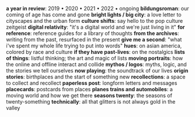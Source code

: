 **a year in review**: 2019 • 2020 • 2021 • 2022 • ongoing
**bildungsroman**: our coming of age has come and gone
**bright lights / big city**: a love letter to cityscapes and the urban form
**culture shifts**: say hello to the pop culture zeitgeist
**digital relativity**: "it's a digital world and we're just living in it"
**for reference**: reference guides for a library of thoughts
**from the archives**: writing from the past, resurfaced in the present
**give me a second**: "what i've spent my whole life trying to put into words"
**hues**: on asian america, colored by race and culture
**if they have past-lives**: on the nostalgics
**lists of things**: listful thinking; the art and magic of lists
**moving portraits**: how the online and offline interact and collide
**mythos / logos**: myths, logic, and the stories we tell ourselves
**now playing**: the soundtrack of our lives
**origin stories**: birthplaces and the start of something new
**recollections**: a space to collect and recollect
**paperless post**: longform letters and messages
**placecards**: postcards from places
**planes trains and automobiles**: a moving world and how we get there
**seasons twenty**: the seasons of twenty-something
**technically**: all that glitters is not always gold in the valley